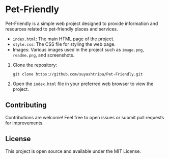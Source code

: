 # Pet-Friendly

Pet-Friendly is a simple web project designed to provide information and resources related to pet-friendly places and services.



- `index.html`: The main HTML page of the project.
- `style.css`: The CSS file for styling the web page.
- Images: Various images used in the project such as `image.png`, `readme.png`, and screenshots.


1. Clone the repository:
   ```
   git clone https://github.com/suyashtripa/Pet-Friendly.git
   ```
2. Open the `index.html` file in your preferred web browser to view the project.

## Contributing

Contributions are welcome! Feel free to open issues or submit pull requests for improvements.

## License

This project is open source and available under the MIT License.

